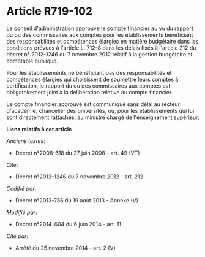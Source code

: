 # Article R719-102

Le conseil d'administration approuve le compte financier au vu du rapport du ou des commissaires aux comptes pour les
établissements bénéficiant des responsabilités et compétences élargies en matière budgétaire dans les conditions prévues à
l'article L. 712-8 dans les délais fixés à l'article 212 du décret n° 2012-1246 du 7 novembre 2012 relatif à la gestion
budgétaire et comptable publique. 

Pour les établissements ne bénéficiant pas des responsabilités et compétences élargies qui choisissent de soumettre leurs
comptes à certification, le rapport du ou des commissaires aux comptes est obligatoirement joint à la délibération relative
au compte financier.

Le compte financier approuvé est communiqué sans délai au recteur d'académie, chancelier des universités, ou, pour les
établissements qui lui sont directement rattachés, au ministre chargé de l'enseignement supérieur.

**Liens relatifs à cet article**

_Anciens textes_:

  - Décret n°2008-618 du 27 juin 2008 - art. 49 (VT)

_Cite_:

  - Décret n°2012-1246 du 7 novembre 2012 - art. 212

_Codifié par_:

  - Décret n°2013-756 du 19 août 2013 -  Annexe (V)

_Modifié par_:

  - Décret n°2014-604 du 6 juin 2014 - art. 11

_Cité par_:

  - Arrêté du 25 novembre 2014 - art. 2 (V)
